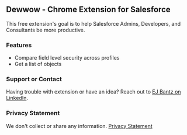 ## Dewwow - Chrome Extension for Salesforce

This free extension's goal is to help Salesforce Admins, Developers, and Consultants be more productive. 

### Features

- Compare field level security across profiles
- Get a list of objects

### Support or Contact

Having trouble with extension or have an idea? Reach out to [EJ Bantz on LinkedIn](https://www.linkedin.com/in/ejbantz/).

### Privacy Statement
We don't collect or share any information.  [Privacy Statement](https://ejbantz.github.io/dewwowext/privacy)
